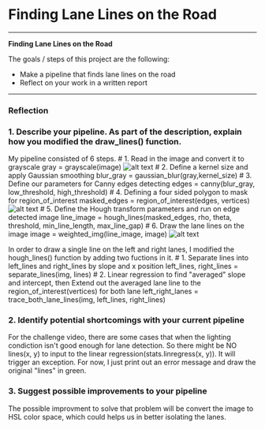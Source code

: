 # **Finding Lane Lines on the Road** 

---

**Finding Lane Lines on the Road**

The goals / steps of this project are the following:
* Make a pipeline that finds lane lines on the road
* Reflect on your work in a written report


[image0]: ./examples/laneLines_thirdPass.jpg "Land Lines"

[image1]: ./examples/grayscale.jpg "Grayscale"

[image2]: ./examples/line-segments-example.jpg "Line-segments"

---

### Reflection

### 1. Describe your pipeline. As part of the description, explain how you modified the draw_lines() function.

My pipeline consisted of 6 steps.
    # 1. Read in the image and convert it to grayscale
    gray = grayscale(image)
![alt text][image1]
    # 2. Define a kernel size and apply Gaussian smoothing
    blur_gray = gaussian_blur(gray,kernel_size)
    # 3. Define our parameters for Canny edges detecting
    edges = canny(blur_gray, low_threshold, high_threshold)
    # 4. Defining a four sided polygon to mask for region_of_interest
    masked_edges = region_of_interest(edges, vertices)
![alt text][image2]
    # 5. Define the Hough transform parameters and run on edge detected image
    line_image = hough_lines(masked_edges, rho, theta, threshold, min_line_length, max_line_gap)
    # 6. Draw the lane lines on the image
    image = weighted_img(line_image, image) 
![alt text][image0]

In order to draw a single line on the left and right lanes, I modified the hough_lines() function by adding two fuctions in it. 
    # 1. Separate lines into left_lines and right_lines by slope and x position
    left_lines, right_lines = separate_lines(img, lines)
    # 2. Linear regression to find "averaged" slope and intercept, then Extend out the averaged lane line to the region_of_interest(vertices) for both lane
    left_right_lanes = trace_both_lane_lines(img, left_lines, right_lines)


### 2. Identify potential shortcomings with your current pipeline

For the challenge video, there are some cases that when the lighting condiction isn't good enough for lane detection. So there might be NO lines(x, y) to input to the linear regression(stats.linregress(x, y)). It will trigger an exception. For now, I just print out an error message and draw the original "lines" in green. 


### 3. Suggest possible improvements to your pipeline

The possible improvment to solve that problem will be convert the image to HSL color space, which could helps us in better isolating the lanes.
